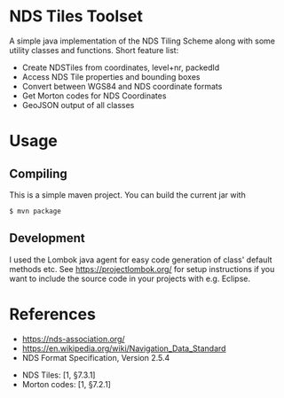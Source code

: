 NDS Tiles Toolset
=================
A simple java implementation of the NDS Tiling Scheme along with some utility classes and functions.
Short feature list:
- Create NDSTiles from coordinates, level+nr, packedId
- Access NDS Tile properties and bounding boxes
- Convert between WGS84 and NDS coordinate formats
- Get Morton codes for NDS Coordinates
- GeoJSON output of all classes

Usage
=====

Compiling
---------
This is a simple maven project. You can build the current jar with
	
	$ mvn package

Development
-----------
I used the Lombok java agent for easy code generation of class' default methods etc.
See https://projectlombok.org/ for setup instructions if you want to include the source code in your projects with e.g. Eclipse.

References
==========
- https://nds-association.org/
- https://en.wikipedia.org/wiki/Navigation_Data_Standard
- NDS Format Specification, Version 2.5.4
 * NDS Tiles: [1, §7.3.1] 
 * Morton codes: [1, §7.2.1]